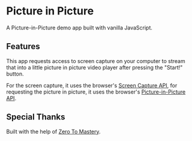 # Picture in Picture

A Picture-in-Picture demo app built with vanilla JavaScript.

## Features

This app requests access to screen capture on your computer to stream that into a little picture in picture video player after pressing the "Start!" button.

For the screen capture, it uses the browser's [Screen Capture API](https://developer.mozilla.org/en-US/docs/Web/API/Screen_Capture_API), for requesting the picture in picture, it uses the browser's [Picture-in-Picture API](https://developer.mozilla.org/en-US/docs/Web/API/Picture-in-Picture_API).

## Special Thanks

Built with the help of [Zero To Mastery](https://zerotomastery.io/courses/javascript-projects/).

